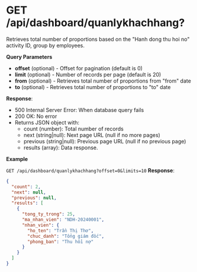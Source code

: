 # GET /api/dashboard/quanlykhachhang?

Retrieves total number of proportions based on the "Hanh dong thu hoi no" activity ID, group by employees.

**Query Parameters**

- **offset** (optional) - Offset for pagination (default is 0)
- **limit** (optional) - Number of records per page (default is 20)
- **from** (optional) - Retrieves total number of proportions from "from" date
- **to** (optional) - Retrieves total number of proportions to "to" date

**Response**:

- 500 Internal Server Error: When database query fails
- 200 OK: No error
- Returns JSON object with:
  - count (number): Total number of records
  - next (string|null): Next page URL (null if no more pages)
  - previous (string|null): Previous page URL (null if no previous page)
  - results (array): Data response.

**Example**

`GET /api/dashboard/quanlykhachhang?offset=0&limits=10`
**Response**:

```json
{
  "count": 2,
  "next": null,
  "previous": null,
  "results": [
    {
      "tong_ty_trong": 25,
      "ma_nhan_vien": "NDH-20240001",
      "nhan_vien": {
        "ho_ten": "Trần Thị Thơ",
        "chuc_danh": "Tổng giám đốc",
        "phong_ban": "Thu hồi nợ"
      }
    }
  ]
}
```
